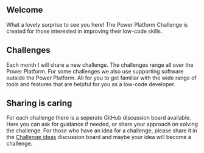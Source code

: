 ## Welcome
What a lovely surprise to see you here! The Power Platform Challenge is created for those interested in improving their low-code skills.

## Challenges
Each month I will share a new challenge. The challenges range all over the Power Platform. For some challenges we also use supporting software outside the Power Platform. All for you to get familiar with the wide range of tools and features that are helpful for you as a low-code developer.

## Sharing is caring
For each challenge there is a seperate GitHub discussion board available. Here you can ask for guidance if needed, or share your approach on solving the challenge.
For those who have an idea for a challenge, please share it in the [Challenge ideas](https://github.com/miguelverweij/PowerPlatformChallenge/discussions/2) discussion board and maybe your idea will become a challenge.
